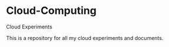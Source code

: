 # Cloud-Computing
Cloud Experiments

This is a repository for all my cloud experiments and documents.

